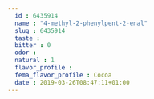 ```yaml
---
  id : 6435914
  name : "4-methyl-2-phenylpent-2-enal"
  slug : 6435914
  taste : 
  bitter : 0
  odor : 
  natural : 1
  flavor_profile : 
  fema_flavor_profile : Cocoa
  date : 2019-03-26T08:47:11+01:00
---
```



